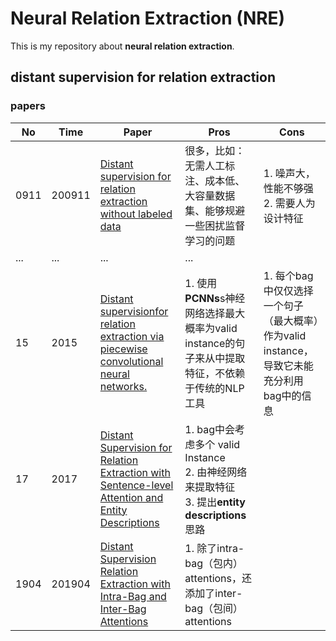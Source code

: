 # Neural Relation Extraction (NRE)

This is my repository about **neural relation extraction**.

## distant supervision for relation extraction

### papers

| No | Time   | Paper                                                         | Pros                                                         | Cons                                                         |
| ---- | ------ | ------------------------------------------------------------ | ------------------------------------------------------------ | ------------------------------------------------------------ |
| 0911 | 200911 | [Distant supervision for relation extraction without labeled data](https://www.aclweb.org/anthology/P09-1113.pdf) | 很多，比如：无需人工标注、成本低、大容量数据集、能够规避一些困扰监督学习的问题 | 1. 噪声大，性能不够强<br/>2. 需要人为设计特征                |
| ...  | ...    | ...                                                          | ...                                                          |                                                              |
| 15   | 2015   | [Distant supervisionfor relation extraction via piecewise convolutional neural networks.](http://www.emnlp2015.org/proceedings/EMNLP/pdf/EMNLP203.pdf) | 1. 使用**PCNNs**s神经网络选择最大概率为valid instance的句子来从中提取特征，不依赖于传统的NLP工具 | 1. 每个bag中仅仅选择一个句子（最大概率）作为valid instance，导致它未能充分利用bag中的信息 |
| 17   | 2017   | [Distant Supervision for Relation Extraction with Sentence-level Attention and Entity Descriptions](https://pdfs.semanticscholar.org/b8da/823ad81e3b8e5b80d82f86129fdb1d9132e7.pdf?_ga=2.78898385.436512546.1571998669-788894272.1569305268) | 1. bag中会考虑多个 valid Instance<br/>2. 由神经网络来提取特征 <br/>3. 提出**entity descriptions**思路 |                                                              |
| 1904 | 201904 | [Distant Supervision Relation Extraction with Intra-Bag and Inter-Bag Attentions](https://arxiv.org/pdf/1904.00143.pdf) | 1. 除了intra-bag（包内） attentions，还添加了inter-bag（包间） attentions |     
